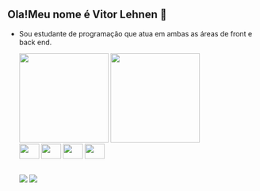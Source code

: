 ## Ola!Meu nome é Vitor Lehnen 👋

- Sou estudante de programação que atua em ambas as áreas de front e back end.

  
    <div>
        <a href="https://github.com/vitorlehnen"></a>
        <img height="180em" src="https://github-readme-stats.vercel.app/api?username=vitorlehnen&show_icons=true">
        <img height="180em" src="https://github-readme-stats.vercel.app/api/top-langs/?username=vitorlehnen">
    </div>
    <div>
        <img style="width:40px;height:30px" src="https://cdn.jsdelivr.net/gh/devicons/devicon@latest/icons/javascript/javascript-original.svg" />
        <img style="width:40px;height:30px" src="https://cdn.jsdelivr.net/gh/devicons/devicon@latest/icons/css3/css3-original.svg" />
        <img style="width:40px;height:30px" src="https://cdn.jsdelivr.net/gh/devicons/devicon@latest/icons/html5/html5-original.svg" />
        <img style="width:40px;height:30px" src="https://cdn.jsdelivr.net/gh/devicons/devicon@latest/icons/bootstrap/bootstrap-original.svg" />
    </div>

    ##

    <div>
      <a href="https://br.linkedin.com/in/vitor-lehnen-3b0b73319?original_referer=https%3A%2F%2Fwww.google.com%2F" target="_blank"><img src="https://img.shields.io/badge/LinkedIn-0077B5?style=for-the-badge&logo=linkedin&logoColor=white" target="_blank"></a>
      <a href="mailto:vitormateuslehnen1@gmail.com"><img src="https://img.shields.io/badge/Gmail-D14836?style=for-the-badge&logo=gmail&logoColor=white" target="_blank"></a>
    </div>
  
